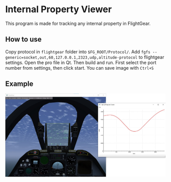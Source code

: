 # Internal Property Viewer
This program is made for tracking any internal property in FlightGear.
## How to use
Copy protocol in `flightgear` folder into `$FG_ROOT/Protocol/`.
Add `fgfs --generic=socket,out,60,127.0.0.1,2323,udp,altitude-protocol` to flightgear settings.
Open the pro file in Qt. Then build and run.
First select the port number from settings, then click start.
You can save image with `Ctrl+S`
## Example
![Image](/images/proof.jpg)